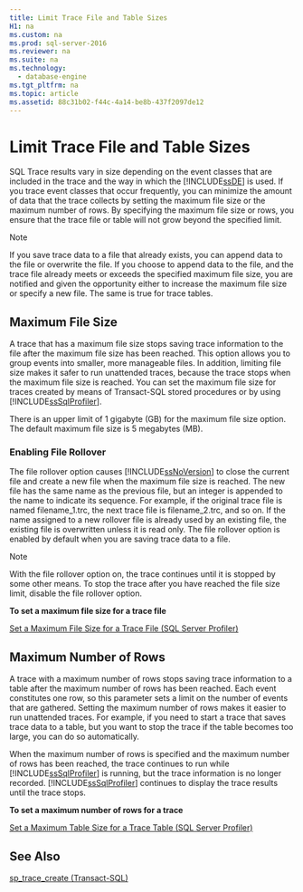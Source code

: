```yaml
---
title: Limit Trace File and Table Sizes
H1: na
ms.custom: na
ms.prod: sql-server-2016
ms.reviewer: na
ms.suite: na
ms.technology: 
  - database-engine
ms.tgt_pltfrm: na
ms.topic: article
ms.assetid: 88c31b02-f44c-4a14-be8b-437f2097de12
---
```

# Limit Trace File and Table Sizes
  SQL Trace results vary in size depending on the event classes that are included in the trace and the way in which the [!INCLUDE[ssDE](../../Topics/TopicNameContainA/includes/ssDE_md.md)] is used. If you trace event classes that occur frequently, you can minimize the amount of data that the trace collects by setting the maximum file size or the maximum number of rows. By specifying the maximum file size or rows, you ensure that the trace file or table will not grow beyond the specified limit.  
  
> [!NOTE]  
>  If you save trace data to a file that already exists, you can append data to the file or overwrite the file. If you choose to append data to the file, and the trace file already meets or exceeds the specified maximum file size, you are notified and given the opportunity either to increase the maximum file size or specify a new file. The same is true for trace tables.  
  
## Maximum File Size  
 A trace that has a maximum file size stops saving trace information to the file after the maximum file size has been reached. This option allows you to group events into smaller, more manageable files. In addition, limiting file size makes it safer to run unattended traces, because the trace stops when the maximum file size is reached. You can set the maximum file size for traces created by means of Transact-SQL stored procedures or by using [!INCLUDE[ssSqlProfiler](../../Topics/TopicNameContainA/includes/ssSqlProfiler_md.md)].  
  
 There is an upper limit of 1 gigabyte (GB) for the maximum file size option. The default maximum file size is 5 megabytes (MB).  
  
### Enabling File Rollover  
 The file rollover option causes [!INCLUDE[ssNoVersion](../../Topics/TopicNameContainA/includes/ssNoVersion_md.md)] to close the current file and create a new file when the maximum file size is reached. The new file has the same name as the previous file, but an integer is appended to the name to indicate its sequence. For example, if the original trace file is named filename_1.trc, the next trace file is filename_2.trc, and so on. If the name assigned to a new rollover file is already used by an existing file, the existing file is overwritten unless it is read only. The file rollover option is enabled by default when you are saving trace data to a file.  
  
> [!NOTE]  
>  With the file rollover option on, the trace continues until it is stopped by some other means. To stop the trace after you have reached the file size limit, disable the file rollover option.  
  
 **To set a maximum file size for a trace file**  
  
 [Set a Maximum File Size for a Trace File &#40;SQL Server Profiler&#41;](../../Topics/TopicNameContainA/Set-a-Maximum-File-Size-for-a-Trace-File--SQL-Server-Profiler-.md)  
  
## Maximum Number of Rows  
 A trace with a maximum number of rows stops saving trace information to a table after the maximum number of rows has been reached. Each event constitutes one row, so this parameter sets a limit on the number of events that are gathered. Setting the maximum number of rows makes it easier to run unattended traces. For example, if you need to start a trace that saves trace data to a table, but you want to stop the trace if the table becomes too large, you can do so automatically.  
  
 When the maximum number of rows is specified and the maximum number of rows has been reached, the trace continues to run while [!INCLUDE[ssSqlProfiler](../../Topics/TopicNameContainA/includes/ssSqlProfiler_md.md)] is running, but the trace information is no longer recorded. [!INCLUDE[ssSqlProfiler](../../Topics/TopicNameContainA/includes/ssSqlProfiler_md.md)] continues to display the trace results until the trace stops.  
  
 **To set a maximum number of rows for a trace**  
  
 [Set a Maximum Table Size for a Trace Table &#40;SQL Server Profiler&#41;](../../Topics/TopicNameContainA/Set-a-Maximum-Table-Size-for-a-Trace-Table--SQL-Server-Profiler-.md)  
  
## See Also  
 [sp_trace_create &#40;Transact-SQL&#41;](../Topic/sp_trace_create%20\(Transact-SQL\).md)  
  
  